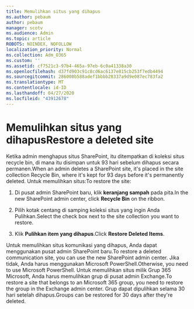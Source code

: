 ```yaml
---
title: Memulihkan situs yang dihapus
ms.author: pebaum
author: pebaum
manager: scotv
ms.audience: Admin
ms.topic: article
ROBOTS: NOINDEX, NOFOLLOW
localization_priority: Normal
ms.collection: Adm_O365
ms.custom: ''
ms.assetid: cf7521c3-97b4-465a-97eb-6c0a41338a30
ms.openlocfilehash: d37fd903c91c8cd6ac6137e815cb253f7edb4494
ms.sourcegitcommit: 286000b588adef1bbbb28337a9d9e087ec783fa2
ms.translationtype: MT
ms.contentlocale: id-ID
ms.lasthandoff: 04/27/2020
ms.locfileid: "43912678"
---
```

# <a name="restore-a-deleted-site"></a><span data-ttu-id="a6b1d-102">Memulihkan situs yang dihapus</span><span class="sxs-lookup"><span data-stu-id="a6b1d-102">Restore a deleted site</span></span>

<span data-ttu-id="a6b1d-103">Ketika admin menghapus situs SharePoint, itu ditempatkan di koleksi situs recycle bin, di mana itu disimpan untuk 93 hari sebelum dihapus secara permanen.</span><span class="sxs-lookup"><span data-stu-id="a6b1d-103">When an admin deletes a SharePoint site, it's placed in the site collection Recycle Bin, where it's kept for 93 days before it's permanently deleted.</span></span> <span data-ttu-id="a6b1d-104">Untuk memulihkan situs:</span><span class="sxs-lookup"><span data-stu-id="a6b1d-104">To restore the site:</span></span>
  
1. <span data-ttu-id="a6b1d-105">Di pusat admin SharePoint baru, klik **keranjang sampah** pada pita.</span><span class="sxs-lookup"><span data-stu-id="a6b1d-105">In the new SharePoint admin center, click **Recycle Bin** on the ribbon.</span></span> 
    
2. <span data-ttu-id="a6b1d-106">Pilih kotak centang di samping koleksi situs yang ingin Anda Pulihkan.</span><span class="sxs-lookup"><span data-stu-id="a6b1d-106">Select the check box next to the site collection you want to restore.</span></span>
    
3. <span data-ttu-id="a6b1d-107">Klik **Pulihkan item yang dihapus**.</span><span class="sxs-lookup"><span data-stu-id="a6b1d-107">Click **Restore Deleted Items**.</span></span>
    
<span data-ttu-id="a6b1d-108">Untuk memulihkan situs komunikasi yang dihapus, Anda dapat menggunakan pusat admin SharePoint baru.</span><span class="sxs-lookup"><span data-stu-id="a6b1d-108">To restore a deleted communication site, you can use the new SharePoint admin center.</span></span> <span data-ttu-id="a6b1d-109">Jika tidak, Anda harus menggunakan Microsoft PowerShell.</span><span class="sxs-lookup"><span data-stu-id="a6b1d-109">Otherwise, you need to use Microsoft PowerShell.</span></span> <span data-ttu-id="a6b1d-110">Untuk memulihkan situs milik Grup 365 Microsoft, Anda harus memulihkan grup di pusat admin Exchange.</span><span class="sxs-lookup"><span data-stu-id="a6b1d-110">To restore a site that belongs to an Microsoft 365 group, you need to restore the group in the Exchange admin center.</span></span> <span data-ttu-id="a6b1d-111">Grup dapat dipulihkan selama 30 hari setelah dihapus.</span><span class="sxs-lookup"><span data-stu-id="a6b1d-111">Groups can be restored for 30 days after they're deleted.</span></span>
  

